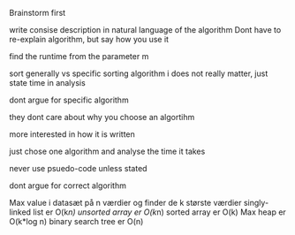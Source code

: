 Brainstorm first

write consise description in natural language of the algorithm
Dont have to re-explain algorithm, but say how you use it

find the runtime from the parameter m

sort generally vs specific sorting algorithm
i does not really matter, just state time in analysis

dont argue for specific algorithm

they dont care about why you choose an algortihm

more interested in how it is written

just chose one algorithm and analyse the time it takes

never use psuedo-code unless stated

dont argue for correct algorithm

Max value i datasæt på n værdier og finder de k største værdier
singly-linked list er O(k*n)
unsorted array er O(k*n)
sorted array er O(k)
Max heap er O(k*log n)
binary search tree er O(n)






